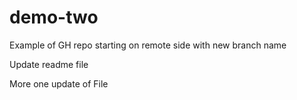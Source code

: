 # demo-two
Example of GH repo starting on remote side with new branch name

Update readme file

More one update of File


